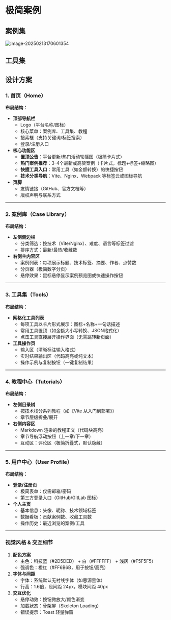 # 极简案例
## 案例集

![image-20250213170601354](README.assets/image-20250213170601354.png)



## 工具集



## 设计方案

### **1. 首页（Home）**

**布局结构：**

- **顶部导航栏**
  - Logo（平台名称/图标）
  - 核心菜单：案例库、工具集、教程
  - 搜索框（支持关键词/标签搜索）
  - 登录/注册入口
- **核心功能区**
  - **置顶公告**：平台更新/热门活动轮播图（极简卡片式）
  - **热门案例推荐**：3-4个最新或高赞案例（卡片式，标题+标签+缩略图）
  - **快捷工具入口**：常用工具（如金额转换）的快捷按钮
  - **技术分类导航**：Vite、Nginx、Webpack 等标签云或图标导航
- **页脚**
  - 友情链接（GitHub、官方文档等）
  - 版权声明与联系方式

------

### **2. 案例库（Case Library）**

**布局结构：**

- **左侧侧边栏**
  - 分类筛选：按技术（Vite/Nginx）、难度、语言等标签过滤
  - 排序方式：最新/最热/收藏数
- **右侧主内容区**
  - 案例列表：每项展示标题、技术标签、摘要、作者、点赞数
  - 分页器（极简数字分页）
  - 悬停效果：鼠标悬停显示案例预览图或快速操作按钮

------

### **3. 工具集（Tools）**

**布局结构：**

- **网格化工具列表**
  - 每项工具以卡片形式展示：图标+名称+一句话描述
  - 常用工具置顶（如金额大小写转换、JSON格式化）
  - 点击工具直接展开操作界面（无需跳转新页面）
- **工具操作页**
  - 输入区（清晰标注输入格式）
  - 实时结果输出区（代码高亮或纯文本）
  - 操作示例与复制按钮（一键复制结果）

------

### **4. 教程中心（Tutorials）**

**布局结构：**

- **左侧目录树**
  - 按技术栈分系列教程（如《Vite 从入门到部署》）
  - 章节层级折叠/展开
- **右侧内容区**
  - Markdown 渲染的教程正文（代码块高亮）
  - 章节导航浮动按钮（上一章/下一章）
  - 互动区：评论区（极简折叠式，默认隐藏）

------

### **5. 用户中心（User Profile）**

**布局结构：**

- **登录/注册页**
  - 极简表单：仅需邮箱/密码
  - 第三方登录入口（GitHub/GitLab 图标）
- **个人主页**
  - 基本信息：头像、昵称、技术领域标签
  - 数据看板：贡献案例数、收藏工具数
  - 操作历史：最近浏览的案例/工具

------

### **视觉风格 & 交互细节**

1. **配色方案**
   - 主色：科技蓝（#2D5DED） + 白（#FFFFFF） + 浅灰（#F5F5F5）
   - 强调色：橙红（#FF6B6B，用于按钮/高亮）
2. **字体与间距**
   - 字体：系统默认无衬线字体（如思源黑体）
   - 行高：1.6倍，段间距 24px，模块间距 40px
3. **交互优化**
   - 悬停动效：按钮微放大/颜色渐变
   - 加载状态：骨架屏（Skeleton Loading）
   - 错误提示：Toast 轻量弹窗
